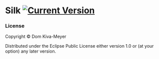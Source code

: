 # Silk  [![Current Version](https://clojars.org/com.domkm/silk/latest-version.svg)](https://clojars.org/com.domkm/silk)

### License

Copyright &copy; Dom Kiva-Meyer

Distributed under the Eclipse Public License either version 1.0 or (at your option) any later version.
